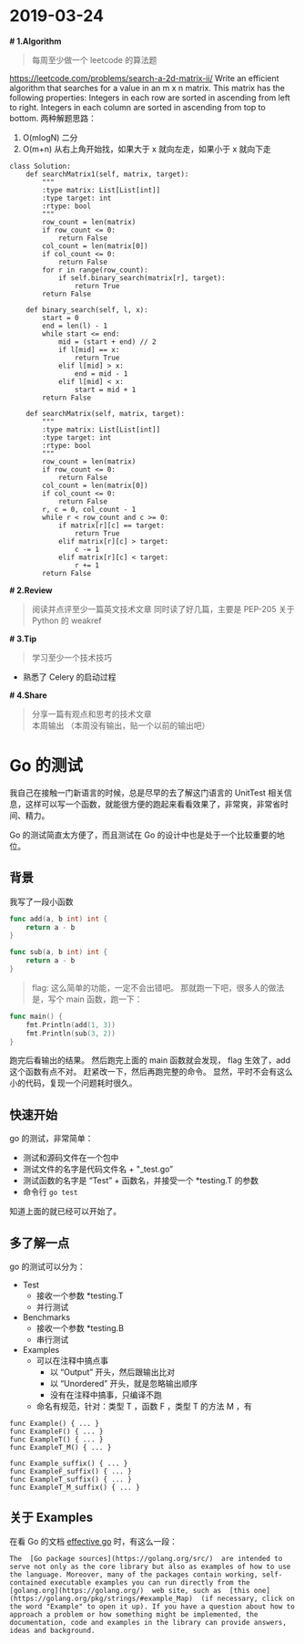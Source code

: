 # 2019-03-24
**# 1.Algorithm**
> 每周至少做一个 leetcode 的算法题  

https://leetcode.com/problems/search-a-2d-matrix-ii/
Write an efficient algorithm that searches for a value in an m x n matrix. This matrix has the following properties:
Integers in each row are sorted in ascending from left to right.
Integers in each column are sorted in ascending from top to bottom.
两种解题思路：
1. O(mlogN) 二分
2. O(m+n) 从右上角开始找，如果大于 x 就向左走，如果小于 x 就向下走
```
class Solution:
    def searchMatrix1(self, matrix, target):
        """
        :type matrix: List[List[int]]
        :type target: int
        :rtype: bool
        """
        row_count = len(matrix)
        if row_count <= 0:
            return False
        col_count = len(matrix[0])
        if col_count <= 0:
            return False
        for r in range(row_count):
            if self.binary_search(matrix[r], target):
                return True
        return False

    def binary_search(self, l, x):
        start = 0
        end = len(l) - 1
        while start <= end:
            mid = (start + end) // 2
            if l[mid] == x:
                return True
            elif l[mid] > x:
                end = mid - 1
            elif l[mid] < x:
                start = mid + 1
        return False

    def searchMatrix(self, matrix, target):
        """
        :type matrix: List[List[int]]
        :type target: int
        :rtype: bool
        """
        row_count = len(matrix)
        if row_count <= 0:
            return False
        col_count = len(matrix[0])
        if col_count <= 0:
            return False
        r, c = 0, col_count - 1
        while r < row_count and c >= 0:
            if matrix[r][c] == target:
                return True
            elif matrix[r][c] > target:
                c -= 1
            elif matrix[r][c] < target:
                r += 1
        return False

```


**# 2.Review**
> 阅读并点评至少一篇英文技术文章 
同时读了好几篇，主要是 PEP-205
关于 Python 的 weakref

**# 3.Tip**
> 学习至少一个技术技巧  
* 熟悉了 Celery 的启动过程

**# 4.Share**
> 分享一篇有观点和思考的技术文章  
本周输出 （本周没有输出，贴一个以前的输出吧）


# Go 的测试
我自己在接触一门新语言的时候，总是尽早的去了解这门语言的 UnitTest 相关信息，这样可以写一个函数，就能很方便的跑起来看看效果了，非常爽，非常省时间、精力。

Go 的测试简直太方便了，而且测试在 Go 的设计中也是处于一个比较重要的地位。

## 背景
我写了一段小函数
```go
func add(a, b int) int {
	return a - b
}

func sub(a, b int) int {
	return a - b
}
```

> flag: 这么简单的功能，一定不会出错吧。
那就跑一下吧，很多人的做法是，写个 main 函数，跑一下：
```go
func main() {
	fmt.Println(add(1, 3))
	fmt.Println(sub(3, 2))
}
```
跑完后看输出的结果。
然后跑完上面的 main 函数就会发现， flag 生效了，add 这个函数有点不对。
赶紧改一下，然后再跑完整的命令。
显然，平时不会有这么小的代码，复现一个问题耗时很久。

## 快速开始
go 的测试，非常简单：
- 测试和源码文件在一个包中
- 测试文件的名字是代码文件名 + "_test.go”
- 测试函数的名字是 “Test” + 函数名，并接受一个 *testing.T 的参数
- 命令行 `go test`

知道上面的就已经可以开始了。

## 多了解一点
go 的测试可以分为：
- Test
	- 接收一个参数 *testing.T
	- 并行测试
- Benchmarks
	- 接收一个参数 *testing.B
	- 串行测试
- Examples
	- 可以在注释中搞点事
		- 以 “Output” 开头，然后跟输出比对
		- 以 “Unordered” 开头，就是忽略输出顺序
		- 没有在注释中搞事，只编译不跑
	- 命名有规范，针对：类型 T ，函数 F ，类型 T 的方法 M ，有
```
func Example() { ... }
func ExampleF() { ... }
func ExampleT() { ... }
func ExampleT_M() { ... }

func Example_suffix() { ... }
func ExampleF_suffix() { ... }
func ExampleT_suffix() { ... }
func ExampleT_M_suffix() { ... }
```
	
## 关于 Examples
在看 Go 的文档 [effective go](https://golang.org/doc/effective_go.html) 时，有这么一段：
```
The  [Go package sources](https://golang.org/src/)  are intended to serve not only as the core library but also as examples of how to use the language. Moreover, many of the packages contain working, self-contained executable examples you can run directly from the  [golang.org](https://golang.org/)  web site, such as  [this one](https://golang.org/pkg/strings/#example_Map)  (if necessary, click on the word "Example" to open it up). If you have a question about how to approach a problem or how something might be implemented, the documentation, code and examples in the library can provide answers, ideas and background.

```
